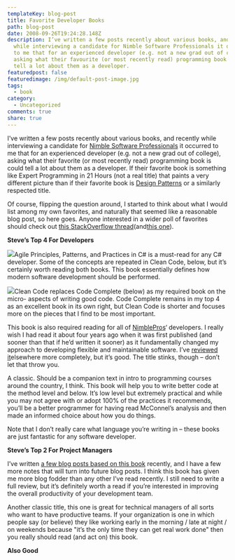 ```yaml
---
templateKey: blog-post
title: Favorite Developer Books
path: blog-post
date: 2008-09-26T19:24:28.148Z
description: I’ve written a few posts recently about various books, and recently
  while interviewing a candidate for Nimble Software Professionals it occurred
  to me that for an experienced developer (e.g. not a new grad out of college),
  asking what their favourite (or most recently read) programming book is could
  tell a lot about them as a developer.
featuredpost: false
featuredimage: /img/default-post-image.jpg
tags:
  - book
category:
  - Uncategorized
comments: true
share: true
---
```

<!--StartFragment-->

I’ve written a few posts recently about various books, and recently while interviewing a candidate for [Nimble Software Professionals](http://nimblepros.com/) it occurred to me that for an experienced developer (e.g. not a new grad out of college), asking what their favorite (or most recently read) programming book is could tell a lot about them as a developer. If their favorite book is something like Expert Programming in 21 Hours (not a real title) that paints a very different picture than if their favorite book is [Design Patterns](http://www.amazon.com/exec/obidos/ASIN/0201633612/aspalliancecom) or a similarly respected title.

Of course, flipping the question around, I started to think about what I would list among my own favorites, and naturally that seemed like a reasonable blog post, so here goes. Anyone interested in a wider poll of favorites should check out [this StackOverflow thread](http://stackoverflow.com/questions/72406/what-development-book-made-the-most-impact-on-you-as-a-developer)(and[this one](http://stackoverflow.com/questions/1711/what-is-the-single-most-influential-book-every-programmer-should-read)).

**Steve’s Top 4 For Developers**



[![](https://ecx.images-amazon.com/images/I/51Y57BH27TL._SL160_.jpg)](http://www.amazon.com/gp/product/0131857258?ie=UTF8&tag=aspalliancecom&linkCode=as2&camp=1789&creative=390957&creativeASIN=0131857258)Agile Principles, Patterns, and Practices in C# is a must-read for any C# developer. Some of the concepts are repeated in Clean Code, below, but it’s certainly worth reading both books. This book essentially defines how modern software development should be performed.

[![](https://ecx.images-amazon.com/images/I/41wGTnmRTFL._SL160_.jpg)](http://www.amazon.com/gp/product/0132350882?ie=UTF8&tag=aspalliancecom&linkCode=as2&camp=1789&creative=390957&creativeASIN=0132350882)Clean Code replaces Code Complete (below) as my required book on the micro- aspects of writing good code. Code Complete remains in my top 4 as an excellent book in its own right, but Clean Code is shorter and focuses more on the pieces that I find to be most important.

This book is also required reading for all of [NimblePros](http://nimblepros.com/)‘ developers. I really wish I had read it about four years ago when it was first published (and sooner than that if he’d written it sooner) as it fundamentally changed my approach to developing flexible and maintainable software. I’ve [reviewed it](http://aspadvice.com/blogs/ssmith/archive/2008/05/13/Book_3A00_-Working-Effectively-With-Legacy-Code.aspx)elsewhere more completely, but it’s good. The title stinks, though – don’t let that throw you.



A classic. Should be a companion text in intro to programming courses around the country, I think. This book will help you to write better code at the method level and below. It’s low level but extremely practical and while you may not agree with or adopt 100% of the practices it recommends, you’ll be a better programmer for having read McConnel’s analysis and then made an informed choice about how you do things.

Note that I don’t really care what language you’re writing in – these books are just fantastic for any software developer.

**Steve’s Top 2 For Project Managers**

I’ve written [a few blog posts based on this book](http://stevesmithblog.com/search/?q=lean+software) recently, and I have a few more notes that will turn into future blog posts. I think this book has given me more blog fodder than any other I’ve read recently. I still need to write a full review, but it’s definitely worth a read if you’re interested in improving the overall productivity of your development team.

Another classic title, this one is great for technical managers of all sorts who want to have productive teams. If your organization is one in which people say (or believe) they like working early in the morning / late at night / on weekends because "it’s the only time they can get real work done" then you really should read (and act on) this book.

**Also Good**